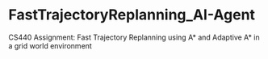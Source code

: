 # FastTrajectoryReplanning_AI-Agent
CS440 Assignment: Fast Trajectory Replanning using A* and Adaptive A* in a grid world environment
